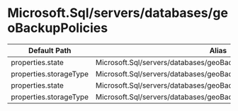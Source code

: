 # Microsoft.Sql/servers/databases/geoBackupPolicies

| Default Path | Alias |
|---|---|
| properties.state | Microsoft.Sql/servers/databases/geoBackupPolicies/state |
| properties.storageType | Microsoft.Sql/servers/databases/geoBackupPolicies/storageType |
| properties.state | Microsoft.Sql/servers/databases/geoBackupPolicies/Default.state |
| properties.storageType | Microsoft.Sql/servers/databases/geoBackupPolicies/Default.storageType |

